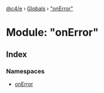 [@c4/e](../README.md) › [Globals](../globals.md) › ["onError"](_onerror_.md)

# Module: "onError"

## Index

### Namespaces

- [onError](_onerror_.onerror.md)
